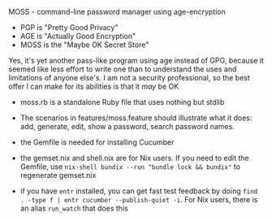 MOSS - command-line password manager using age-encryption

* PGP is "Pretty Good Privacy"
* AGE is "Actually Good Encryption"
* MOSS is the "Maybe OK Secret Store"

Yes, it's yet another pass-like program using age instead of GPG,
because it seemed like less effort to write one than to understand the
uses and limitations of anyone else's. I am not a security
professional, so the best offer I can make for its abilities is that
it *may* be OK

* moss.rb is a standalone Ruby file that uses nothing but stdlib

* The scenarios in features/moss.feature should illustrate what it does:
add, generate, edit, show a password, search password names.

* the Gemfile is needed for installing Cucumber

* the gemset.nix and shell.nix are for Nix users. If you need to edit
the Gemfile, use `nix-shell bundix --run "bundle lock && bundix"` to
regenerate gemset.nix

* if you have `entr` installed, you can get fast test feedback by doing
`find . -type f | entr cucumber --publish-quiet -i`. For Nix users,
there is an alias `run_watch` that does this
